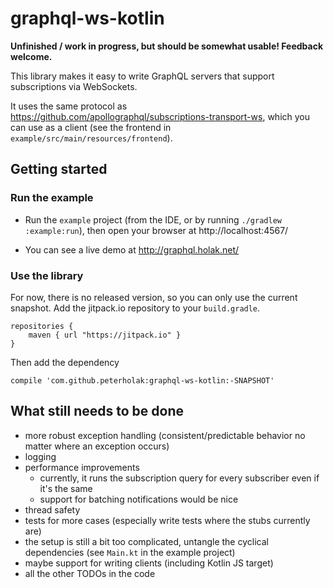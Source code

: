 # graphql-ws-kotlin

**Unfinished / work in progress, but should be somewhat usable! Feedback welcome.**

This library makes it easy to write GraphQL servers that support subscriptions via WebSockets.

It uses the same protocol as https://github.com/apollographql/subscriptions-transport-ws, which
you can use as a client (see the frontend in `example/src/main/resources/frontend`).

## Getting started

### Run the example

- Run the `example` project (from the IDE, or by running `./gradlew :example:run`),
then open your browser at http://localhost:4567/

- You can see a live demo at http://graphql.holak.net/

### Use the library

For now, there is no released version, so you can only use the current snapshot.
Add the jitpack.io repository to your `build.gradle`.

```
repositories {
    maven { url "https://jitpack.io" }
}
```

Then add the dependency

```
compile 'com.github.peterholak:graphql-ws-kotlin:-SNAPSHOT'
```

## What still needs to be done

- more robust exception handling (consistent/predictable behavior no matter where an exception occurs)
- logging
- performance improvements
    - currently, it runs the subscription query for every subscriber even if it's the same
    - support for batching notifications would be nice
- thread safety
- tests for more cases (especially write tests where the stubs currently are)
- the setup is still a bit too complicated, untangle the cyclical dependencies (see `Main.kt` in the example project)
- maybe support for writing clients (including Kotlin JS target)
- all the other TODOs in the code
